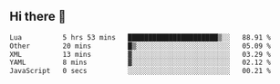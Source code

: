 ## Hi there 👋
<!--START_SECTION:waka-->

```txt
Lua          5 hrs 53 mins   ██████████████████████▒░░   88.91 %
Other        20 mins         █▒░░░░░░░░░░░░░░░░░░░░░░░   05.09 %
XML          13 mins         ▓░░░░░░░░░░░░░░░░░░░░░░░░   03.29 %
YAML         8 mins          ▓░░░░░░░░░░░░░░░░░░░░░░░░   02.12 %
JavaScript   0 secs          ░░░░░░░░░░░░░░░░░░░░░░░░░   00.21 %
```

<!--END_SECTION:waka-->
